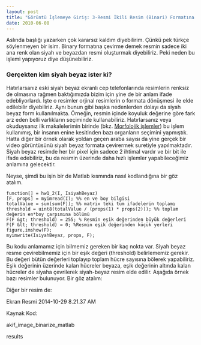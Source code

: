 ```yaml
---
layout: post
title: "Görüntü İşlemeye Giriş: 3-Resmi İkili Resim (Binari) Formatına Çevirmek"
date: 2010-06-08
---
```


Aslında başlığı yazarken çok kararsız kaldım diyebilirim. Çünkü pek türkçe söylenmeyen bir isim. Binary formatına çevirme demek resmin sadece iki ana renk olan siyah ve beyazdan resmi oluşturmak diyebiliriz. Peki neden bu işlemi yapıyoruz diye düşünebiliriz.

### Gerçekten kim siyah beyaz ister ki?

Hatırlarsanız eski siyah beyaz ekranlı cep telefonlarında resimlerin renksiz de olmasına rağmen baktığımızda bizim için yine de bir anlam ifade edebliyorlardı. İşte o resimler orjinal resimlerin o formata dönüşmesi ile elde edilebilir diyebiliriz. Aynı bunun gibi başka nedenlerden dolayı da siyah beyaz form kullanılmakta. Örneğin, resmin içinde koyuluk değerine göre fark arz eden belli varlıkların seçiminde kullanabiliriz. Hatırlarsanız veya okuduysanız ilk makalelerimin birinde (bkz. [Morfolojik işlemler](https://mehmetakifakkus.github.io/2010/06/16/morfolojik-goruntu-isleme-2-benzer-nesneleri-secme.html)) bu işlem kullanımış, bir insanın enine kesitinden bazı organların seçimini yapmıştık. Hatta diğer bir örnek olarak yoldan geçen araba sayısı da yine gerçek bir video görüntüsünü siyah beyaz formata çevirermek suretiyle yapılmaktadır. Siyah beyaz resimde her bir pixel için sadece 2 ihtimal vardır ve bir bit ile ifade edebiliriz, bu da resmin üzerinde daha hızlı işlemler yapabileceğimiz anlamına gelecektir.

Neyse, şimdi bu işin bir de Matlab kısmında nasıl kodlandığına bir göz atalım.

```
function[] = hw1_2(I, IsiyahBeyaz)
[F, props] = myimread(I); %% en ve boy bilgisi
totalValue = sum(sum(F)); %% matrix teki tüm ifadelerin toplamı
threshold = uint8(totalValue / (props(1) * props(2))); %% toplam değerin en*boy çarpımına bölümü
F(F &gt; threshold) = 255; % Resmin eşik değerinden büyük değerleri F(F &lt; threshold) = 0; %Resmin eşik değerinden küçük yerleri figure,imshow(F);
myimwrite(IsiyahBeyaz, props, F);
```

Bu kodu anlamamız için bilmemiz gereken bir kaç nokta var. Siyah beyaz resme çevirebilmemiz için bir eşik değeri (threshold) belirlememiz gerekir. Bu değeri bütün değerleri toplayıp toplam hücre sayısına bölerek yapabiliriz. Eşik değerinin üzerinde kalan hücreler beyaza, eşik değerinin altında kalan hücreler de siyaha çevrilerek siyah-beyaz resim elde edilir. Aşağıda örnek bazı resimler bulunuyor. Bir göz atalım:

Diğer bir resim de:

Ekran Resmi 2014-10-29 8.21.37 AM

Kaynak Kod:

akif_image_binarize_matlab

results
